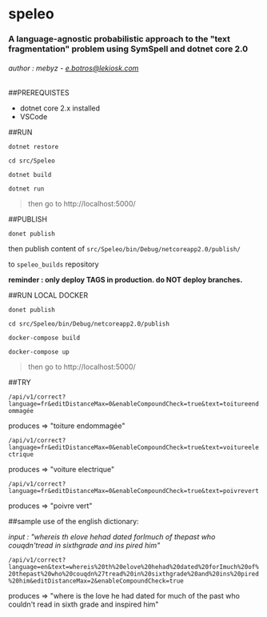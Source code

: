 # speleo 
### A language-agnostic probabilistic approach to the "text fragmentation" problem using SymSpell and dotnet core 2.0

###### author : mebyz - e.botros@lekiosk.com


##PREREQUISTES
- dotnet core 2.x installed
- VSCode

##RUN

``dotnet restore``

``cd src/Speleo``

``dotnet build``

``dotnet run``

> then go to http://localhost:5000/

##PUBLISH

``donet publish``

then publish content of ``src/Speleo/bin/Debug/netcoreapp2.0/publish/`` 

to ``speleo_builds`` repository

**reminder : only deploy TAGS in production. do NOT deploy branches.**

##RUN LOCAL DOCKER

`donet publish`

`cd src/Speleo/bin/Debug/netcoreapp2.0/publish`

`docker-compose build`

`docker-compose up`

> then go to http://localhost:5000/

##TRY

`/api/v1/correct?language=fr&editDistanceMax=0&enableCompoundCheck=true&text=toitureendommagée`

produces => "toiture endommagée"

`/api/v1/correct?language=fr&editDistanceMax=0&enableCompoundCheck=true&text=voitureelectrique`

produces => "voiture electrique"

`/api/v1/correct?language=fr&editDistanceMax=0&enableCompoundCheck=true&text=poivrevert`

produces => "poivre vert"

##sample use of the english dictionary:

*input : "whereis th elove hehad dated forImuch of thepast who couqdn'tread in sixthgrade and ins pired him"*

`/api/v1/correct?language=en&text=whereis%20th%20elove%20hehad%20dated%20forImuch%20of%20thepast%20who%20couqdn%27tread%20in%20sixthgrade%20and%20ins%20pired%20him&editDistanceMax=2&enableCompoundCheck=true`

produces => "where is the love he had dated for much of the past who couldn't read in sixth grade and inspired him"
